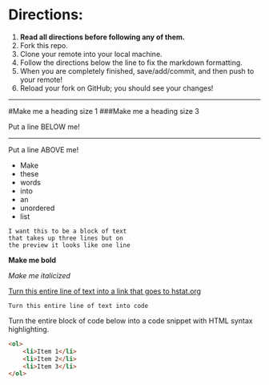 # Directions:
1. **Read all directions before following any of them.**
2. Fork this repo.
2. Clone your remote into your local machine.
3. Follow the directions below the line to fix the markdown formatting.
4. When you are completely finished, save/add/commit, and then push to your remote!
5. Reload your fork on GitHub; you should see your changes!

---

#Make me a heading size 1
###Make me a heading size 3

Put a line BELOW me!

----

Put a line ABOVE me!

* Make
* these
* words
* into
* an
* unordered
* list
~~~
I want this to be a block of text
that takes up three lines but on
the preview it looks like one line
~~~
**Make me bold**

_Make me italicized_

[Turn this entire line of text into a link that goes to hstat.org](hstat.org)

`Turn this entire line of text into code`

Turn the entire block of code below into a code snippet with HTML syntax highlighting.
```HTML
<ol>
    <li>Item 1</li>
    <li>Item 2</li>
    <li>Item 3</li>
</ol>
```